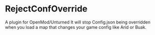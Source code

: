 # RejectConfOverride
A plugin for OpenMod/Unturned
It will stop Config.json being overridden when you load a map that changes your game config like Arid or Buak.